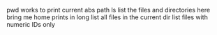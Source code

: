 pwd works to print current abs path
ls list the files and directories here
bring me home
prints in long
list all files in the current dir
list files with numeric IDs only
